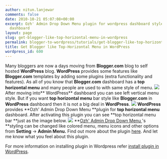```yaml
---
author: nitun.lanjewar
comments: false
date: 2010-10-21 05:07:08+00:00
excerpt: Ozh' Admin Drop Down Menu plugin for wordpress dashboard style like blogger.com
  dashboard
layout: page
slug: get-blogger-like-top-horizontal-menu-in-wordpress
permalink: blogger-to-wordpress/tutorials/get-blogger-like-top-horizontal-menu-in-wordpress/
title: Get Blogger like Top-Horizontal Menu in WordPress
wordpress_id: 600
---
```


Many bloggers are now a days moving from **Blogger.com** blog to self hosted **WordPress** blog. **WordPress** provides some features like **Blogger.com** templates by adding some plugins (extra functionality and features).
As all of you know that **Blogger.com** dashboard has a **top horizontal menu** and many people are used to with same style of menu.
[![](https://rtcamp.com/wp-content/uploads/2010/07/menu-bar-blogger-to-wordpress-600x79.png)](https://rtcamp.com/wp-content/uploads/2010/07/menu-bar-blogger-to-wordpress.png)
After moving into** WordPress** dashboard you can see left vertical menu style. But if you want **top horizontal menu** bar style like **Blogger.com** in **WordPress** dashboard then it is not a big deal in **WordPress**.
[![](https://rtcamp.com/wp-content/uploads/2010/07/menu-left-blogger-to-wordpress.png)](https://rtcamp.com/wp-content/uploads/2010/07/menu-left-blogger-to-wordpress.png)
**WordPress** provides **Ozh' Admin Drop Down Menu **plugin for **top horizontal menu** dashboard. After activating this plugin you can see **top horizontal menu bar **just as the image below.
[![](https://rtcamp.com/wp-content/uploads/2010/07/menu-top-blogger-to-wordpress-600x57.png)](https://rtcamp.com/wp-content/uploads/2010/07/menu-top-blogger-to-wordpress.png)
**[Ozh' Admin Drop Down Menu ](http://wordpress.org/extend/plugins/ozh-admin-drop-down-menu/)'s **styling can be changed like colored menu, menu icons and other options from **Setting** -> **Admin Menu.** Find out more about the plugin [here](http://planetozh.com/blog/my-projects/wordpress-admin-menu-drop-down-css/). And let me know what you feel about this plugin.

For more information on installing plugin in Wordpress refer [install plugin in WordPress](http://bloggertowp.org/managing-plugins-in-wordpress/).

